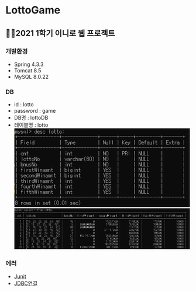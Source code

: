 # LottoGame
👩‍💻2021 1학기 이니로 웹 프로젝트
---
### 개발환경
- Spring 4.3.3
- Tomcat 8.5
- MySQL 8.0.22

### DB
- id : lotto
- password : game
- DB명 : lottoDB
- 테이블명 : lotto
![db](.img/1.png)
![tabel](.img/2.png)

### 에러
- [Junit](https://subdong2.tistory.com/82)
- [JDBC연결](https://yunyoung1819.tistory.com/89)